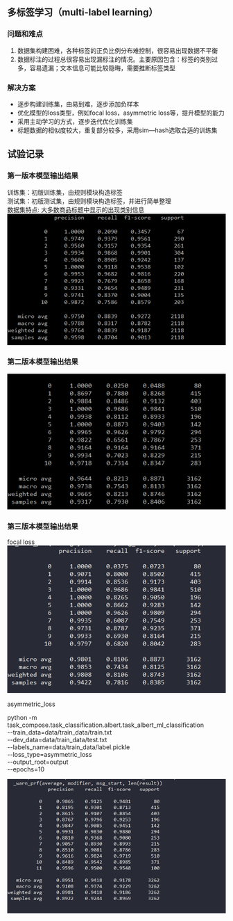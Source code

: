 ## 多标签学习（multi-label learning）

### 问题和难点

1. 数据集构建困难，各种标签的正负比例分布难控制，很容易出现数据不平衡
2. 数据标注的过程总很容易出现漏标注的情况。主要原因包含：标签的类别过多，容易遗漏；文本信息可能比较隐晦，需要推断标签类型

### 解决方案

- 逐步构建训练集，由易到难，逐步添加负样本
- 优化模型的loss类型，例如focal loss，asymmetric loss等，提升模型的能力
- 采用主动学习的方式，逐步迭代优化训练集
- 标题数据的相似度较大，重复部分较多，采用sim—hash选取合适的训练集

## 试验记录

### 第一版本模型输出结果

训练集：初版训练集，由规则模块构造标签   
测试集：初版测试集，由规则模块构造标签，并进行简单整理  
数据集特点: 大多数商品标题中显示的出现类别信息  
![img.png](image/im_version1.png)

### 第二版本模型输出结果

![img.png](image/im_version2.png)

### 第三版本模型输出结果

focal loss  
![img.png](image/im_version3.png)

asymmetric_loss

 python -m task_compose.task_classification.albert.task_albert_ml_classification \
 --train_data=data/train_data/train.txt \
 --dev_data=data/train_data/test.txt \
 --labels_name=data/train_data/label.pickle \
 --loss_type=asymmetric_loss \
 --output_root=output \
 --epochs=10

![img.png](image/im_asymetric_loss.png)